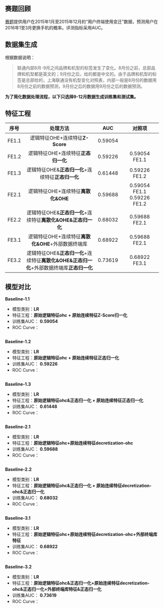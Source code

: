 ## 赛题回顾
[赛题](https://www.kesci.com/apps/home/competition/56f37e6717f910f4347acf2e)提供用户在2015年1月至2015年12月的“用户终端使用变迁”数据，预测用户在2016年1至3月更换手机的概率。评测指标采用AUC。

## 数据集生成
根据数据说明：
>联通内部8月-9月之间品牌和机型的标签发生了变化。8月份之前，总部品牌和机型都是英文的；9月份之后，给的都是中文的。由于品牌和机型的标签是总部给的，上海联通没有机型变化对照表，内部一般是8月份的数据用8月份之前的数据预测，9月份之后的数据用9月份之后的数据预测。

**为了简化数据处理流程，以下只选择9-12月数据生成训练集和测试集。**

## 特征工程
| 序号 | 处理方法 | AUC | 对照项 |
|:------------:|:--------------:|:-------------:|:-------------:|
| FE1.1        | 逻辑特征OHE+连续特征**Z-Score**   | 0.59054 |         |
| FE1.2        | 逻辑特征OHE+连续特征**正态归一化**  | 0.59226 | 0.59054 FE1.1  |
| FE1.3        | 逻辑特征OHE&**正态归一化**+连续特征**正态归一化**  | 0.61448 | 0.59226 FE1.2 |
| FE2.1        | 逻辑特征OHE+连续特征**离散化&OHE**  | 0.59688 | 0.59054 FE1.1 0.59226 FE1.2 |
| FE2.2        | 逻辑特征OHE&**正态归一化**+连续特征**离散化&OHE&正态归一化**  | 0.68032| 0.59688 FE2.1 |
| FE3.1        | 逻辑特征OHE+连续特征**离散化&OHE**+外部数据终端库  | 0.68922| 0.59688 FE2.1 |
| FE3.2        | 逻辑特征OHE&**正态归一化**+连续特征**离散化&OHE&正态归一化**+外部数据终端库**正态归一化**  | 0.73619| 0.68922 FE3.1 |

## 模型对比

**Baseline-1.1**
* 模型类别：**LR**
* 特征工程：**原始逻辑特征ohc + 原始连续特征Z-Score归一化**
* 训练集AUC： **0.59054**
* ROC Curve：
<img src="https://github.com/CaoZhens/WoPlus_PhoneChangingPrediction/blob/master/pic/ROC_Curve_Baseline_1.png" alt="" data-canonical-src="" />

**Baseline-1.2**
* 模型类别：**LR**
* 特征工程：**原始逻辑特征ohc + 原始连续特征正态归一化**
* 训练集AUC： **0.59226**
* ROC Curve：
<img src="https://github.com/CaoZhens/WoPlus_PhoneChangingPrediction/blob/master/pic/ROC_Curve_Baseline_1_2.png" alt="" data-canonical-src="" />

**Baseline-1.3**
* 模型类别：**LR**
* 特征工程：**原始逻辑特征ohc&正态归一化 + 原始连续特征正态归一化**
* 训练集AUC： **0.61448**
* ROC Curve：
<img src="https://github.com/CaoZhens/WoPlus_PhoneChangingPrediction/blob/master/pic/ROC_Curve_Baseline_1_3.png" alt="" data-canonical-src="" />

**Baseline-2.1**
* 模型类别：**LR**
* 特征工程：**原始逻辑特征ohc+原始连续特征decretization-ohc**
* 训练集AUC： **0.59688**
* ROC Curve：
<img src="https://github.com/CaoZhens/WoPlus_PhoneChangingPrediction/blob/master/pic/ROC_Curve_Baseline_2.png" alt="" data-canonical-src="" />

**Baseline-2.2**
* 模型类别：**LR**
* 特征工程：**原始逻辑特征ohc&正态归一化 + 原始连续特征decretization-ohc&正态归一化**
* 训练集AUC： **0.68032**
* ROC Curve：
<img src="https://github.com/CaoZhens/WoPlus_PhoneChangingPrediction/blob/master/pic/ROC_Curve_Baseline_2_2.png" alt="" data-canonical-src="" />

**Baseline-3.1**
* 模型类别：**LR**
* 特征工程：**原始逻辑特征ohc+原始连续特征decretization-ohc+外部终端库特征**
* 训练集AUC： **0.68922**
* ROC Curve：
<img src="https://github.com/CaoZhens/WoPlus_PhoneChangingPrediction/blob/master/pic/ROC_Curve_Baseline_3.png" alt="" data-canonical-src="" />

**Baseline-3.2**
* 模型类别：**LR**
* 特征工程：**原始逻辑特征ohc&正态归一化+原始连续特征decretization-ohc&正态归一化+外部终端库特征&正态归一化**
* 训练集AUC： **0.73619**
* ROC Curve：
<img src="https://github.com/CaoZhens/WoPlus_PhoneChangingPrediction/blob/master/pic/ROC_Curve_Baseline_3_2.png" alt="" data-canonical-src="" />  
